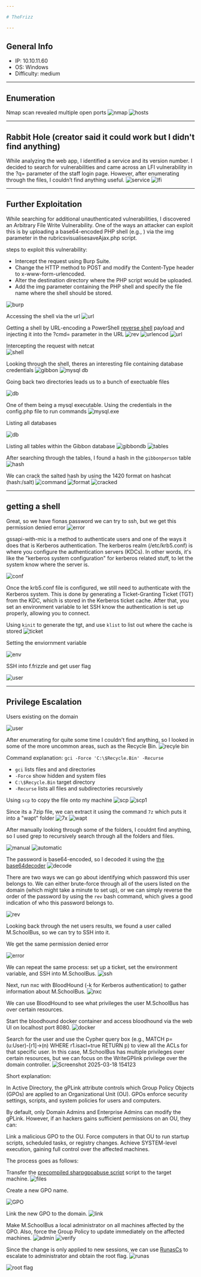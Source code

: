 ```yaml
---

# TheFrizz 

---
```


## General Info

- IP: 10.10.11.60 
- OS: Windows  
- Difficulty: medium

---

## Enumeration

Nmap scan revealed multiple open ports
![nmap](https://github.com/J4ck3lXploit/HTB-writeups/blob/main/Images/Screenshot%202025-03-18%20094524.png)
![hosts](https://github.com/J4ck3lXploit/HTB-writeups/blob/main/Images/Screenshot%202025-03-18%20094559.png)

---

## Rabbit Hole (creator said it could work but I didn't find anything)
While analyzing the web app, I identified a service and its version number. I decided to search for vulnerabilities and came across an LFI vulnerability in the ?q= parameter of the staff login page. However, after enumerating through the files, I couldn’t find anything useful.
![service](https://github.com/J4ck3lXploit/HTB-writeups/blob/main/Images/Screenshot%202025-03-18%20094656.png)
![lfi](https://github.com/J4ck3lXploit/HTB-writeups/blob/main/Images/Screenshot%202025-03-18%20094738.png)

---

## Further Exploitation
While searching for additional unauthenticated vulnerabilities, I discovered an Arbitrary File Write Vulnerability. One of the ways an attacker can exploit this is by uploading a base64-encoded PHP shell (e.g., <?php echo system($_GET['cmd']); ?>) via the img parameter in the rubricsvisualisesaveAjax.php script.

steps to exploit this vulnerability:

- Intercept the request using Burp Suite.
- Change the HTTP method to POST and modify the Content-Type header to x-www-form-urlencoded.
- Alter the destination directory where the PHP script would be uploaded.
- Add the img parameter containing the PHP shell and specify the file name where the shell should be stored.

![burp](https://github.com/J4ck3lXploit/HTB-writeups/blob/main/Images/Screenshot%202025-03-18%20101502.png)

Accessing the shell via the url
![url](https://github.com/J4ck3lXploit/HTB-writeups/blob/main/Images/Screenshot%202025-03-18%20101454.png)

Getting a shell by URL-encoding a PowerShell  [reverse shell](https://www.revshells.com/) payload and injecting it into the ?cmd= parameter in the URL
![rev](https://github.com/J4ck3lXploit/HTB-writeups/blob/main/Images/Screenshot%202025-03-18%20102253.png)
![urlencod](https://github.com/J4ck3lXploit/HTB-writeups/blob/main/Images/Screenshot%202025-03-18%20101949.png)
![url](https://github.com/J4ck3lXploit/HTB-writeups/blob/main/Images/Screenshot%202025-03-18%20102010.png)

Intercepting the request with netcat  
![shell](https://github.com/J4ck3lXploit/HTB-writeups/blob/main/Images/Screenshot%202025-03-18%20101935.png)

Looking through the shell, theres an interesting file containing database credentials
![gibbon](https://github.com/J4ck3lXploit/HTB-writeups/blob/main/Images/Screenshot%202025-03-18%20102103.png)
![mysql db](https://github.com/J4ck3lXploit/HTB-writeups/blob/main/Images/Screenshot%202025-03-18%20102118.png)

Going back two directories leads us to a bunch of exectuable files

![db](https://github.com/J4ck3lXploit/HTB-writeups/blob/main/Images/Screenshot%202025-03-18%20102619.png)

One of them being a mysql executable. Using the credentials in the config.php file to run commands
![mysql.exe](https://github.com/J4ck3lXploit/HTB-writeups/blob/main/Images/Screenshot%202025-03-18%20102734.png)

Listing all databases

![db](https://github.com/J4ck3lXploit/HTB-writeups/blob/main/Images/Screenshot%202025-03-18%20104048.png)

Listing all tables within the Gibbon database
![gibbondb](https://github.com/J4ck3lXploit/HTB-writeups/blob/main/Images/Screenshot%202025-03-18%20104209.png)
![tables](https://github.com/J4ck3lXploit/HTB-writeups/blob/main/Images/Screenshot%202025-03-18%20104221.png)

After searching through the tables, I found a hash in the `gibbonperson` table
![hash](https://github.com/J4ck3lXploit/editing_htb-writeups/blob/main/images/Screenshot%202025-03-18%20104238.png)

We can crack the salted hash by using the 1420 format on hashcat (hash:/salt)
![command](https://github.com/J4ck3lXploit/editing_htb-writeups/blob/main/images/Screenshot%202025-03-18%20104551.png)
![format](https://github.com/J4ck3lXploit/editing_htb-writeups/blob/main/images/Screenshot%202025-03-18%20105023.png)
![cracked](https://github.com/J4ck3lXploit/editing_htb-writeups/blob/main/images/Screenshot%202025-03-18%20104910.png)

---

## getting a shell
Great, so we have fionas password we can try to ssh, but we get this permission denied error 
![error](https://github.com/J4ck3lXploit/editing_htb-writeups/blob/main/images/Screenshot%202025-03-18%20105259.png)

gssapi-with-mic is a method to authenticate users and one of the ways it does that is Kerberos authentication. The kerberos realm (/etc/krb5.conf) is where you configure the authentication servers (KDCs). In other words, it's like the "kerberos system configuration" for kerberos related stuff, to let the system know where the server is.

![conf](https://github.com/J4ck3lXploit/editing_htb-writeups/blob/main/images/Screenshot%202025-03-18%20111535.png)

Once the krb5.conf file is configured, we still need to authenticate with the Kerberos system. This is done by generating a Ticket-Granting Ticket (TGT) from the KDC, which is stored in the Kerberos ticket cache. After that, you set an environment variable to let SSH know the authentication is set up properly, allowing you to connect.

Using `kinit` to generate the tgt, and use `klist` to list out where the cache is stored
![ticket](https://github.com/J4ck3lXploit/editing_htb-writeups/blob/main/images/Screenshot%202025-03-18%20112136.png)

Setting the enviornment variable

![env](https://github.com/J4ck3lXploit/editing_htb-writeups/blob/main/images/Screenshot%202025-03-18%20112325.png)

SSH into f.frizzle and get user flag

![user](https://github.com/J4ck3lXploit/editing_htb-writeups/blob/main/images/Screenshot%202025-03-18%20112609.png)

---

## Privilege Escalation

Users existing on the domain

![user](https://github.com/J4ck3lXploit/editing_htb-writeups/blob/main/images/Screenshot%202025-03-18%20120254.png)

After enumerating for quite some time I couldn't find anything, so I looked in some of the more uncommon areas, such as the Recycle Bin. 
![recyle bin](https://github.com/J4ck3lXploit/editing_htb-writeups/blob/main/images/Screenshot%202025-03-20%20103419.png)

Command explanation:
`gci -Force 'C:\$Recycle.Bin' -Recurse`
- `gci` lists files and and directories
- `-Force` show hidden and system files
-  `C:\$Recycle.Bin` target directory
-  `-Recurse` lists all files and subdirectories recursively

Using `scp` to copy the file onto my machine
![scp](https://github.com/J4ck3lXploit/editing_htb-writeups/blob/main/images/Screenshot%202025-03-18%20120101.png)
![scp1](https://github.com/J4ck3lXploit/editing_htb-writeups/blob/main/images/Screenshot%202025-03-18%20120132.png)

Since its a 7zip file, we can extract it using the command `7z` which puts it into a "wapt" folder
![7x](https://github.com/J4ck3lXploit/editing_htb-writeups/blob/main/images/Screenshot%202025-03-18%20120154.png)
![wapt](https://github.com/J4ck3lXploit/editing_htb-writeups/blob/main/images/Screenshot%202025-03-18%20120223.png)

After manually looking through some of the folders, I couldnt find anything, so I used grep to recursively search through all the folders and files.

![manual](https://github.com/J4ck3lXploit/editing_htb-writeups/blob/main/images/Screenshot%202025-03-18%20120718.png)
![automatic](https://github.com/J4ck3lXploit/editing_htb-writeups/blob/main/images/Screenshot%202025-03-18%20121053.png)

The password is base64-encoded, so I decoded it using the [the base64decoder](https://www.base64decode.org/)
![decode](https://github.com/J4ck3lXploit/editing_htb-writeups/blob/main/images/Screenshot%202025-03-18%20121145.png)

There are two ways we can go about identifying which password this user belongs to. We can either brute-force through all of the users listed on the domain (which might take a minute to set up), or we can simply reverse the order of the password by using the `rev` bash command, which gives a good indication of who this password belongs to.

![rev](https://github.com/J4ck3lXploit/editing_htb-writeups/blob/main/images/Screenshot%202025-03-18%20122419.png)

Looking back through the net users results, we found a user called M.SchoolBus, so we can try to SSH into it.

We get the same permission denied error

![error](https://github.com/J4ck3lXploit/editing_htb-writeups/blob/main/images/Screenshot%202025-03-18%20122653.png)

We can repeat the same process: set up a ticket, set the environment variable, and SSH into M.SchoolBus.
![ssh](https://github.com/J4ck3lXploit/editing_htb-writeups/blob/main/images/Screenshot%202025-03-18%20122749.png)

Next, run nxc with BloodHound (-k for Kerberos authentication) to gather information about M.SchoolBus.
![nxc](https://github.com/J4ck3lXploit/editing_htb-writeups/blob/main/images/Screenshot%202025-03-18%20153553.png)


We can use BloodHound to see what privileges the user M.SchoolBus has over certain resources.

Start the bloodhound docker container and access bloodhound via the web UI on localhost port 8080.
![docker](https://github.com/J4ck3lXploit/editing_htb-writeups/blob/main/images/Screenshot%202025-03-18%20153641.png)

Search for the user and use the Cypher query box (e.g., MATCH p=(u:User)-[r1]->(n) WHERE r1.isacl=true RETURN p) to view all the ACLs for that specific user. In this case, M.SchoolBus has multiple privileges over certain resources, but we can focus on the WriteGPlink privilege over the domain controller. 
![Screenshot 2025-03-18 154123](https://github.com/user-attachments/assets/e3acb6b4-e3bf-4498-8623-41508d682e75)

Short explanation:

In Active Directory, the gPLink attribute controls which Group Policy Objects (GPOs) are applied to an Organizational Unit (OU). GPOs enforce security settings, scripts, and system policies for users and computers.

By default, only Domain Admins and Enterprise Admins can modify the gPLink. However, if an hackers gains sufficient permissions on an OU, they can:

Link a malicious GPO to the OU.
Force computers in that OU to run startup scripts, scheduled tasks, or registry changes.
Achieve SYSTEM-level execution, gaining full control over the affected machines.

The process goes as follows:

Transfer the [precompiled sharpgpoabuse script](https://github.com/byronkg/SharpGPOAbuse/releases/tag/1.0) script to the target machine.
![files](https://github.com/J4ck3lXploit/editing_htb-writeups/blob/main/images/Screenshot%202025-03-18%20172247.png)

Create a new GPO name.

![GPO](https://github.com/J4ck3lXploit/editing_htb-writeups/blob/main/images/Screenshot%202025-03-19%20104038.png)

Link the new GPO to the domain.
![link](https://github.com/J4ck3lXploit/editing_htb-writeups/blob/main/images/Screenshot%202025-03-19%20104222.png)

Make M.SchoolBus a local administrator on all machines affected by the GPO. Also, force the Group Policy to update immediately on the affected machines.
![admin](https://github.com/J4ck3lXploit/editing_htb-writeups/blob/main/images/Screenshot%202025-03-19%20104401.png)
![verify](https://github.com/J4ck3lXploit/editing_htb-writeups/blob/main/images/Screenshot%202025-03-19%20104437.png)

Since the change is only applied to new sessions, we can use [RunasCs](https://github.com/antonioCoco/RunasCs/releases) to escalate to administrator and obtain the root flag.
![runas](https://github.com/J4ck3lXploit/editing_htb-writeups/blob/main/images/Screenshot%202025-03-19%20105716.png)

![root flag](https://github.com/J4ck3lXploit/editing_htb-writeups/blob/main/images/Screenshot%202025-03-19%20164824.png)



